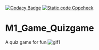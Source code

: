 [![Codacy Badge](https://app.codacy.com/project/badge/Grade/0f9bb7893f954250b48bf2b80543ee29)](https://www.codacy.com/gh/sukh-01/M1_Game_Quizgame/dashboard?utm_source=github.com&amp;utm_medium=referral&amp;utm_content=sukh-01/M1_Game_Quizgame&amp;utm_campaign=Badge_Grade)
[![Static code Cppcheck](https://github.com/sukh-01/M1_Game_Quizgame/actions/workflows/buildwindows.yml/badge.svg)](https://github.com/sukh-01/M1_Game_Quizgame/actions/workflows/buildwindows.yml)

# M1_Game_Quizgame
A quiz game for fun
![gif1](https://user-images.githubusercontent.com/77190311/143394635-a16fde70-b403-4c73-a248-4ecac879ac2b.gif)
